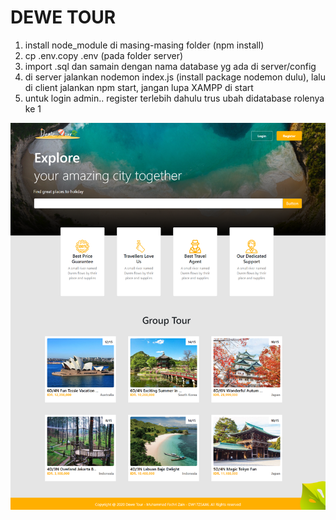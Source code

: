 # DEWE TOUR

1. install node_module di masing-masing folder (npm install)
2. cp .env.copy .env (pada folder server) 
3. import .sql dan samain dengan nama database yg ada di server/config
4. di server jalankan nodemon index.js (install package nodemon dulu), lalu di client jalankan npm start, jangan lupa XAMPP di start
5. untuk login admin.. register terlebih dahulu trus ubah didatabase rolenya ke 1

![](ssdewetour.png)

